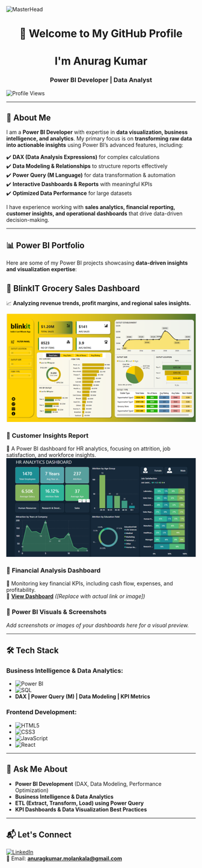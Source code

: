 ![MasterHead](https://user-images.githubusercontent.com/95478989/198955082-6e78ebb5-e1e4-49f9-8d32-6e5af3984dcd.gif)

<h1 align="center"> 👋 Welcome to My GitHub Profile</h1>
<h1 align="center"> I'm Anurag Kumar</h1>
<h3 align="center">Power BI Developer | Data Analyst</h3>

<p align="left"> <img src="https://komarev.com/ghpvc/?username=anurag-kumar-molankala&label=Profile%20views&color=0e75b6&style=flat" alt="Profile Views" /> </p>

---

## 🚀 About Me  
I am a **Power BI Developer** with expertise in **data visualization, business intelligence, and analytics**. My primary focus is on **transforming raw data into actionable insights** using Power BI’s advanced features, including:  

✔️ **DAX (Data Analysis Expressions)** for complex calculations  
✔️ **Data Modeling & Relationships** to structure reports effectively  
✔️ **Power Query (M Language)** for data transformation & automation  
✔️ **Interactive Dashboards & Reports** with meaningful KPIs  
✔️ **Optimized Data Performance** for large datasets  

I have experience working with **sales analytics, financial reporting, customer insights, and operational dashboards** that drive data-driven decision-making.

---

## 📊 Power BI Portfolio  
Here are some of my Power BI projects showcasing **data-driven insights and visualization expertise**:  

## 🔹 **BlinkIT Grocery Sales Dashboard**  
📈 **Analyzing revenue trends, profit margins, and regional sales insights.**   

[![View Dashboard](https://raw.githubusercontent.com/Anurag-kumar-Molankala/BlinkIT-Grocery-Sales-Dashboard/main/BlinkIT%20P-04/BlinkIT%20Dashboard.png)](https://github.com/Anurag-kumar-Molankala/BlinkIT-Grocery-Sales-Dashboard)

### 🔹 **Customer Insights Report**  
📌 A Power BI dashboard for HR analytics, focusing on attrition, job satisfaction, and workforce insights.  
 [![View Dashboard](https://github.com/Anurag-kumar-Molankala/HR-Analytics-Dashboard/blob/main/HR_Analytics/HR%20Analysis%20img.png)](https://github.com/Anurag-kumar-Molankala/HR-Analytics-Dashboard)
 
### 🔹 **Financial Analysis Dashboard**  
📌 Monitoring key financial KPIs, including cash flow, expenses, and profitability.  
🔗 **[View Dashboard](#)** *([Replace with actual link or image])*  

### 📸 **Power BI Visuals & Screenshots**  
_Add screenshots or images of your dashboards here for a visual preview._  

---

## 🛠 Tech Stack  
### Business Intelligence & Data Analytics:  
- ![Power BI](https://img.shields.io/badge/Power%20BI-F2C811?style=flat&logo=power-bi&logoColor=black)  
- ![SQL](https://img.shields.io/badge/SQL-4479A1?style=flat&logo=MySQL&logoColor=white)  
- **DAX | Power Query (M) | Data Modeling | KPI Metrics**  

### Frontend Development:  
- ![HTML5](https://img.shields.io/badge/HTML5-E34F26?style=flat&logo=html5&logoColor=white)  
- ![CSS3](https://img.shields.io/badge/CSS3-1572B6?style=flat&logo=css3&logoColor=white)  
- ![JavaScript](https://img.shields.io/badge/JavaScript-F7DF1E?style=flat&logo=javascript&logoColor=black)  
- ![React](https://img.shields.io/badge/React-20232A?style=flat&logo=react&logoColor=61DAFB)  

---

## 💬 Ask Me About  
- **Power BI Development** (DAX, Data Modeling, Performance Optimization)  
- **Business Intelligence & Data Analytics**  
- **ETL (Extract, Transform, Load) using Power Query**  
- **KPI Dashboards & Data Visualization Best Practices**  

---

## 📬 Let's Connect  
[![LinkedIn](https://img.shields.io/badge/LinkedIn-Anurag%20Kumar-blue?style=flat&logo=linkedin)](https://www.linkedin.com/in/molankala-anurag-kumar-b5a19719a)  
📧 Email: **anuragkumar.molankala@gmail.com**  
